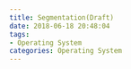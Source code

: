 ```yaml
---
title: Segmentation(Draft)
date: 2018-06-18 20:48:04
tags: 
- Operating System
categories: Operating System
---
```

